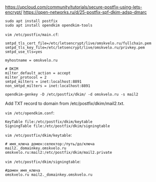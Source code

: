 https://upcloud.com/community/tutorials/secure-postfix-using-lets-encrypt/
https://open-networks.ru/d/25-postfix-spf-dkim-adsp-dmarc

`sudo apt install postfix`  
`sudo apt install opendkim opendkim-tools`

`vim /etc/postfix/main.cf`:
```
smtpd_tls_cert_file=/etc/letsencrypt/live/omskvelo.ru/fullchain.pem
smtpd_tls_key_file=/etc/letsencrypt/live/omskvelo.ru/privkey.pem
smtpd_use_tls=yes

myhostname = omskvelo.ru

# DKIM
milter_default_action = accept
milter_protocol = 2
smtpd_milters = inet:localhost:8891
non_smtpd_milters = inet:localhost:8891
```

`opendkim-genkey -D /etc/postfix/dkim/ -d omskvelo.ru -s mail2`

Add TXT record to domain from /etc/postfix/dkim/mail2.txt.

`vim /etc/opendkim.conf`:
```
KeyTable file:/etc/postfix/dkim/keytable
SigningTable file:/etc/postfix/dkim/signingtable
```

`vim /etc/postfix/dkim/keytable`:
```
# имя_ключа домен:селектор:/путь/до/ключа
mail2._domainkey.omskvelo.ru omskvelo.ru:mail2:/etc/postfix/dkim/mail2.private
```

`vim /etc/postfix/dkim/signingtable`:
```
#домен имя_ключа
omskvelo.ru mail2._domainkey.omskvelo.ru
```
